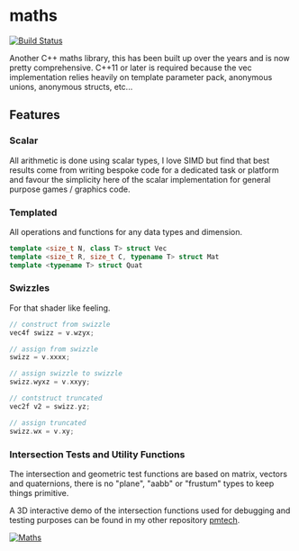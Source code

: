 
# maths  
[![Build Status](https://travis-ci.org/polymonster/maths.svg?branch=master)](https://travis-ci.org/polymonster/maths)

Another C++ maths library, this has been built up over the years and is now pretty comprehensive. C++11 or later is required because the vec implementation relies heavily on template parameter pack, anonymous unions, anonymous structs, etc...

## Features

### Scalar

All arithmetic is done using scalar types, I love SIMD but find that best results come from writing bespoke code for a dedicated task or platform and favour the simplicity here of the scalar implementation for general purpose games / graphics code.

### Templated

All operations and functions for any data types and dimension.

```c++
template <size_t N, class T> struct Vec
template <size_t R, size_t C, typename T> struct Mat
template <typename T> struct Quat
```

### Swizzles

For that shader like feeling.

```c++
// construct from swizzle
vec4f swizz = v.wzyx;

// assign from swizzle
swizz = v.xxxx;

// assign swizzle to swizzle
swizz.wyxz = v.xxyy;

// contstruct truncated
vec2f v2 = swizz.yz;

// assign truncated
swizz.wx = v.xy;
```

### Intersection Tests and Utility Functions

The intersection and geometric test functions are based on matrix, vectors and quaternions, there is no "plane", "aabb" or "frustum" types to keep things primitive.

A 3D interactive demo of the intersection functions used for debugging and testing purposes can be found in my other repository [pmtech](https://github.com/polymonster/pmtech).

[![Maths](images/maths-functions.gif)](https://youtu.be/uR9lfvPL7eE)
